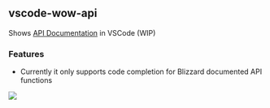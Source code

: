 ## vscode-wow-api
Shows [API Documentation](https://github.com/Gethe/wow-ui-source/tree/live/AddOns/Blizzard_APIDocumentation) in VSCode (WIP)

### Features
* Currently it only supports code completion for Blizzard documented API functions

![](https://i.imgur.com/Fl6IW3S.png)
